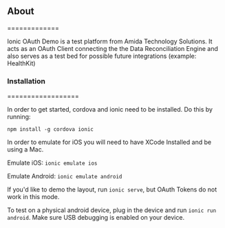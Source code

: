 ## About
=============

Ionic OAuth Demo is a test platform from Amida Technology Solutions.  It acts as an OAuth Client connecting the the Data Reconciliation Engine and also serves as a test bed for possible future integrations (example: HealthKit)

### Installation
==================

In order to get started, cordova and ionic need to be installed.  Do this by running:

``` npm install -g cordova ionic ```

In order to emulate for iOS you will need to have XCode Installed and be using a Mac.

Emulate iOS: `ionic emulate ios`

Emulate Android: `ionic emulate android`

If you'd like to demo the layout, run `ionic serve`, but OAuth Tokens do not work in this mode.

To test on a physical android device, plug in the device and run `ionic run android`.  Make sure USB debugging is enabled on your device.